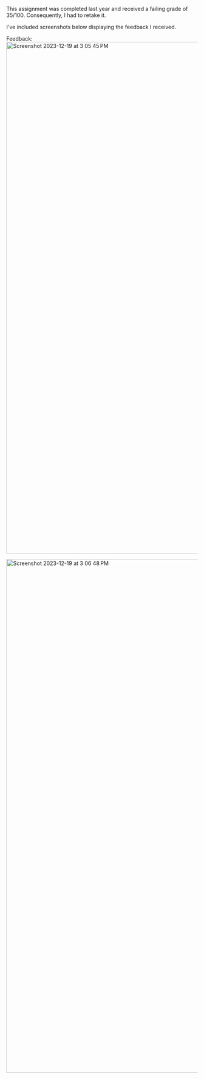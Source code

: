 This assignment was completed last year and received a failing grade of 35/100. Consequently, I had to retake it. 

I've included screenshots below displaying the feedback I received.

Feedback:
<img width="1350" alt="Screenshot 2023-12-19 at 3 05 45 PM" src="https://github.com/lordodessa/chat-server-2022/assets/115531963/6af4f97e-90cc-402c-ab81-4f04221a783d">

<img width="1354" alt="Screenshot 2023-12-19 at 3 06 48 PM" src="https://github.com/lordodessa/chat-server-2022/assets/115531963/c0f98a6c-3b2c-4d4e-bba7-66242bbebbdd">


